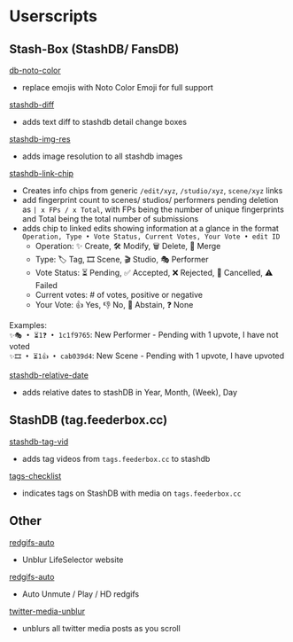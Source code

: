# Userscripts

## Stash-Box (StashDB/ FansDB)
[db-noto-color](https://feederbox.cc/uscript/userscript/db-noto-color.user.js)
- replace emojis with Noto Color Emoji for full support

[stashdb-diff](https://feederbox.cc/uscript/userscript/stashdb-diff.user.js)
- adds text diff to stashdb detail change boxes

[stashdb-img-res](https://feederbox.cc/uscript/userscript/stashdb-img-res.user.js)
- adds image resolution to all stashdb images

[stashdb-link-chip](https://feederbox.cc/uscript/userscript/stashdb-link-chip.user.js)
- Creates info chips from generic `/edit/xyz`, `/studio/xyz`, `scene/xyz` links
- add fingerprint count to scenes/ studios/ performers pending deletion as `| x FPs / x Total`, with FPs being the number of unique fingerprints and Total being the total number of submissions
- adds chip to linked edits showing information at a glance in the format `Operation, Type • Vote Status, Current Votes, Your Vote • edit ID`
    - Operation: ✨ Create, 🛠️ Modify, 🗑️ Delete, 🔗 Merge
    - Type: 🏷️ Tag, 🎞️ Scene, 🎬 Studio, 🎭 Performer
    - Vote Status: ⏳ Pending, ✅ Accepted, ❌ Rejected, 🚫 Cancelled, ⚠️ Failed
    - Current votes: # of votes, positive or negative
    - Your Vote: 👍 Yes, 👎 No, 🤷 Abstain, ❓ None

Examples:  
`✨🎭 • ⏳1❓ • 1c1f9765`: New Performer - Pending with 1 upvote, I have not voted  
`✨🎞️ • ⏳1👍 • cab039d4`: New Scene - Pending with 1 upvote, I have upvoted  

[stashdb-relative-date](https://feederbox.cc/uscript/userscript/stashdb-relative-date.user.js)
- adds relative dates to stashDB in Year, Month, (Week), Day

## StashDB (tag.feederbox.cc)
[stashdb-tag-vid](https://feederbox.cc/uscript/userscript/stashdb-tag-vid.user.js)
- adds tag videos from `tags.feederbox.cc` to stashdb

[tags-checklist](https://feederbox.cc/uscript/userscript/tags-checklist.user.js)
- indicates tags on StashDB with media on `tags.feederbox.cc`

## Other
[redgifs-auto](https://feederbox.cc/uscript/userscript/ls-unblur.user.js)
- Unblur LifeSelector website

[redgifs-auto](https://feederbox.cc/uscript/userscript/redgifs-auto.user.js)
- Auto Unmute / Play / HD redgifs

[twitter-media-unblur](https://feederbox.cc/uscript/userscript/twitter-media-unblur.user.js)
- unblurs all twitter media posts as you scroll